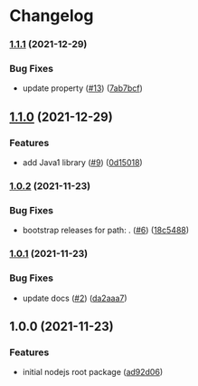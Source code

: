 # Changelog

### [1.1.1](https://github.com/chingor13/release-please-playground/compare/release-please-playground-v1.1.0...release-please-playground-v1.1.1) (2021-12-29)


### Bug Fixes

* update property ([#13](https://github.com/chingor13/release-please-playground/issues/13)) ([7ab7bcf](https://github.com/chingor13/release-please-playground/commit/7ab7bcf4dd9eaca1d3ebc30d7e8f3a414c6d58cf))

## [1.1.0](https://github.com/chingor13/release-please-playground/compare/release-please-playground-v1.0.2...release-please-playground-v1.1.0) (2021-12-29)


### Features

* add Java1 library ([#9](https://github.com/chingor13/release-please-playground/issues/9)) ([0d15018](https://github.com/chingor13/release-please-playground/commit/0d150184ddfff44e0256baa3834ab20d4dfeaef0))

### [1.0.2](https://github.com/chingor13/release-please-playground/compare/release-please-playground-v1.0.1...release-please-playground-v1.0.2) (2021-11-23)


### Bug Fixes

* bootstrap releases for path: . ([#6](https://github.com/chingor13/release-please-playground/issues/6)) ([18c5488](https://github.com/chingor13/release-please-playground/commit/18c54885923fedc6871f9f82baa247d0d41d6ecb))

### [1.0.1](https://github.com/chingor13/release-please-playground/compare/release-please-playground-v1.0.0...release-please-playground-v1.0.1) (2021-11-23)


### Bug Fixes

* update docs ([#2](https://github.com/chingor13/release-please-playground/issues/2)) ([da2aaa7](https://github.com/chingor13/release-please-playground/commit/da2aaa77824cb469b335ba57783a9a3eadf53643))

## 1.0.0 (2021-11-23)


### Features

* initial nodejs root package ([ad92d06](https://github.com/chingor13/release-please-playground/commit/ad92d06eec46f7e1fc628e7500af46f97b93617f))
